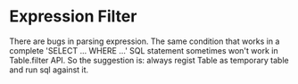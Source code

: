 # Expression Filter
There are bugs in parsing expression. The same condition that works in a complete 'SELECT ... WHERE ...' SQL statement sometimes won't work in Table.filter API. So the suggestion is: always regist Table as temporary table and run sql against it.